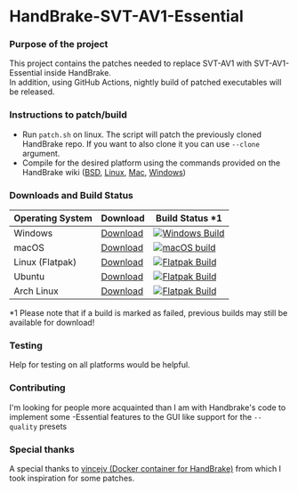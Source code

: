 # HandBrake-SVT-AV1-Essential
### Purpose of the project
This project contains the patches needed to replace SVT-AV1 with SVT-AV1-Essential inside HandBrake.\
In addition, using GitHub Actions, nightly build of patched executables will be released.
### Instructions to patch/build
* Run ```patch.sh``` on linux. The script will patch the previously cloned HandBrake repo. If you want to also clone it you can use ```--clone``` argument.
* Compile for the desired platform using the commands provided on the HandBrake wiki ([BSD](https://handbrake.fr/docs/en/latest/developer/build-bsd.html), [Linux](https://handbrake.fr/docs/en/latest/developer/build-linux.html), [Mac](https://handbrake.fr/docs/en/latest/developer/build-mac.html), [Windows](https://handbrake.fr/docs/en/latest/developer/build-windows.html))
### Downloads and Build Status
| Operating System  | Download        | Build Status *1 |
| ----------------- | --------------- | ------------- |
| Windows           | [Download](https://github.com/nekotrix/HandBrake-SVT-AV1-Essential/releases/tag/win) | [![Windows Build](https://github.com/nekotrix/HandBrake-SVT-AV1-Essential/actions/workflows/nightly-win.yml/badge.svg)](https://github.com/nekotrix/HandBrake-SVT-AV1-Essential/actions/workflows/nightly-win.yml)  |
| macOS             | [Download](https://github.com/nekotrix/HandBrake-SVT-AV1-Essential/releases/tag/mac) | [![macOS build](https://github.com/nekotrix/HandBrake-SVT-AV1-Essential/actions/workflows/nightly-mac.yml/badge.svg)](https://github.com/nekotrix/HandBrake-SVT-AV1-Essential/actions/workflows/nightly-mac.yml)  |
| Linux (Flatpak)   | [Download](https://github.com/nekotrix/HandBrake-SVT-AV1-Essential/releases/tag/flatpak) | [![Flatpak Build](https://github.com/nekotrix/HandBrake-SVT-AV1-Essential/actions/workflows/nightly-flatpak.yml/badge.svg)](https://github.com/nekotrix/HandBrake-SVT-AV1-Essential/actions/workflows/nightly-flatpak.yml) |
| Ubuntu            | [Download](https://github.com/nekotrix/HandBrake-SVT-AV1-Essential/releases/tag/ubuntu) | [![Flatpak Build](https://github.com/nekotrix/HandBrake-SVT-AV1-Essential/actions/workflows/nightly-ubuntu.yml/badge.svg)](https://github.com/nekotrix/HandBrake-SVT-AV1-Essential/actions/workflows/nightly-ubuntu.yml) |
| Arch Linux        | [Download](https://github.com/nekotrix/HandBrake-SVT-AV1-Essential/releases/tag/arch) | [![Flatpak Build](https://github.com/nekotrix/HandBrake-SVT-AV1-Essential/actions/workflows/nightly-arch.yml/badge.svg)](https://github.com/nekotrix/HandBrake-SVT-AV1-Essential/actions/workflows/nightly-arch.yml) |

*1 Please note that if a build is marked as failed, previous builds may still be available for download!
### Testing
Help for testing on all platforms would be helpful.
### Contributing
I'm looking for people more acquainted than I am with Handbrake's code to implement some -Essential features to the GUI like support for the `--quality` presets
### Special thanks
A special thanks to [vincejv (Docker container for HandBrake)](https://github.com/vincejv/docker-handbrake) from which I took inspiration for some patches.


